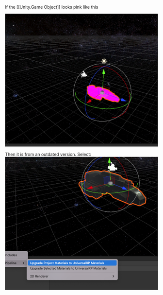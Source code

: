 
If the [[Unity.Game Object]] looks pink like this

![](/assets/images/2022-02-24-19-55-56.png)

Then it is from an outdated version.
Select:
![](/assets/images/2022-02-24-19-56-18.png)